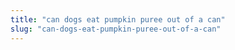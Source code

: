 ```yaml
---
title: "can dogs eat pumpkin puree out of a can"
slug: "can-dogs-eat-pumpkin-puree-out-of-a-can"
---
```


